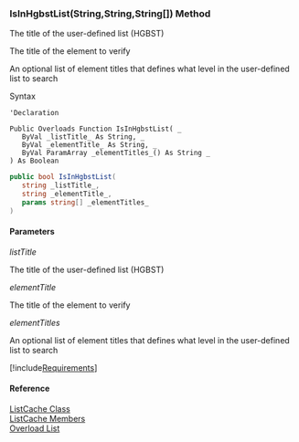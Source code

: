 ﻿### IsInHgbstList(String,String,String\[\]) Method

The title of the user-defined list (HGBST)

The title of the element to verify

An optional list of element titles that defines what level in the user-defined list to search

Syntax

```vbnet
'Declaration

Public Overloads Function IsInHgbstList( _
   ByVal _listTitle_ As String, _
   ByVal _elementTitle_ As String, _
   ByVal ParamArray _elementTitles_() As String _
) As Boolean
```

```csharp
public bool IsInHgbstList( 
   string _listTitle_,
   string _elementTitle_,
   params string[] _elementTitles_
)
```

#### Parameters

_listTitle_

The title of the user-defined list (HGBST)

_elementTitle_

The title of the element to verify

_elementTitles_

An optional list of element titles that defines what level in the user-defined list to search

[!include[Requirements](../partials/requirements.md)]

#### Reference

[ListCache Class](fcSDK~FChoice.Foundation.Clarify.ListCache.md)  
[ListCache Members](fcSDK~FChoice.Foundation.Clarify.ListCache_members.md)  
[Overload List](fcSDK~FChoice.Foundation.Clarify.ListCache~IsInHgbstList.md)
